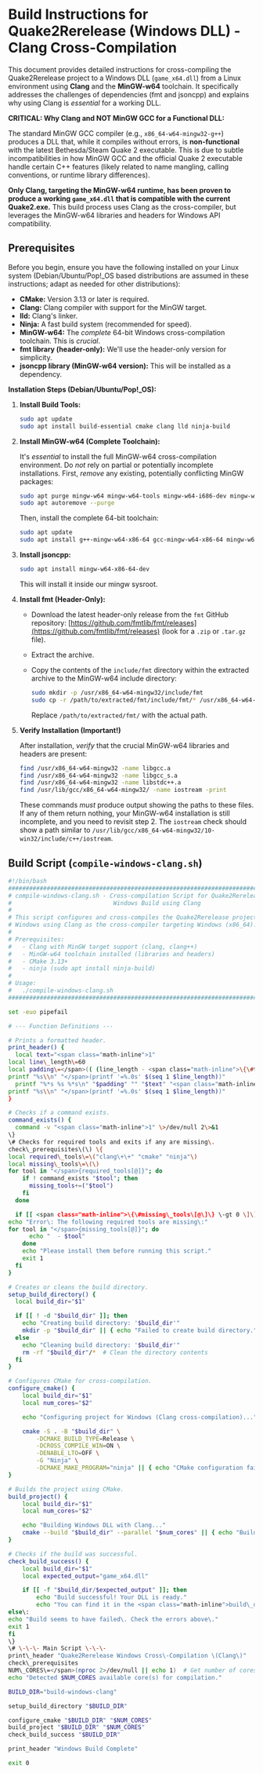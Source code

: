 # Build Instructions for Quake2Rerelease (Windows DLL) - Clang Cross-Compilation

This document provides detailed instructions for cross-compiling the Quake2Rerelease project to a Windows DLL (`game_x64.dll`) from a Linux environment using **Clang** and the **MinGW-w64** toolchain.  It specifically addresses the challenges of dependencies (fmt and jsoncpp) and explains why using Clang is *essential* for a working DLL.

**CRITICAL: Why Clang and NOT MinGW GCC for a Functional DLL:**

The standard MinGW GCC compiler (e.g., `x86_64-w64-mingw32-g++`) produces a DLL that, while it compiles without errors, is **non-functional** with the latest Bethesda/Steam Quake 2 executable. This is due to subtle incompatibilities in how MinGW GCC and the official Quake 2 executable handle certain C++ features (likely related to name mangling, calling conventions, or runtime library differences).  

**Only Clang, targeting the MinGW-w64 runtime, has been proven to produce a working `game_x64.dll` that is compatible with the current Quake2.exe.** This build process uses Clang as the cross-compiler, but leverages the MinGW-w64 libraries and headers for Windows API compatibility.

## Prerequisites

Before you begin, ensure you have the following installed on your Linux system (Debian/Ubuntu/Pop!_OS based distributions are assumed in these instructions; adapt as needed for other distributions):

*   **CMake:**  Version 3.13 or later is required.
*   **Clang:**  Clang compiler with support for the MinGW target.
*   **lld:** Clang's linker.
*   **Ninja:** A fast build system (recommended for speed).
*   **MinGW-w64:** The *complete* 64-bit Windows cross-compilation toolchain.  This is *crucial*.
*   **fmt library (header-only):**  We'll use the header-only version for simplicity.
*   **jsoncpp library (MinGW-w64 version):** This will be installed as a dependency.

**Installation Steps (Debian/Ubuntu/Pop!_OS):**

1.  **Install Build Tools:**

    ```bash
    sudo apt update
    sudo apt install build-essential cmake clang lld ninja-build
    ```

2.  **Install MinGW-w64 (Complete Toolchain):**

    It's *essential* to install the full MinGW-w64 cross-compilation environment.  Do *not* rely on partial or potentially incomplete installations.  First, *remove* any existing, potentially conflicting MinGW packages:

    ```bash
    sudo apt purge mingw-w64 mingw-w64-tools mingw-w64-i686-dev mingw-w64-x86-64-dev
    sudo apt autoremove --purge
    ```

    Then, install the complete 64-bit toolchain:

    ```bash
    sudo apt update
    sudo apt install g++-mingw-w64-x86-64 gcc-mingw-w64-x86-64 mingw-w64-x86-64-dev
    ```

3.  **Install jsoncpp:**

    ```bash
    sudo apt install mingw-w64-x86-64-dev
    ```
    This will install it inside our mingw sysroot.

4.  **Install fmt (Header-Only):**

    *   Download the latest header-only release from the `fmt` GitHub repository: [https://github.com/fmtlib/fmt/releases](https://github.com/fmtlib/fmt/releases) (look for a `.zip` or `.tar.gz` file).
    *   Extract the archive.
    *   Copy the contents of the `include/fmt` directory within the extracted archive to the MinGW-w64 include directory:

        ```bash
        sudo mkdir -p /usr/x86_64-w64-mingw32/include/fmt
        sudo cp -r /path/to/extracted/fmt/include/fmt/* /usr/x86_64-w64-mingw32/include/fmt/
        ```

        Replace `/path/to/extracted/fmt/` with the actual path.

5. **Verify Installation (Important!)**

    After installation, *verify* that the crucial MinGW-w64 libraries and headers are present:

    ```bash
    find /usr/x86_64-w64-mingw32 -name libgcc.a
    find /usr/x86_64-w64-mingw32 -name libgcc_s.a
    find /usr/x86_64-w64-mingw32 -name libstdc++.a
    find /usr/lib/gcc/x86_64-w64-mingw32/ -name iostream -print
    ```

    These commands *must* produce output showing the paths to these files. If any of them return nothing, your MinGW-w64 installation is still incomplete, and you need to revisit step 2.  The `iostream` check should show a path similar to `/usr/lib/gcc/x86_64-w64-mingw32/10-win32/include/c++/iostream`.

## Build Script (`compile-windows-clang.sh`)

```bash
#!/bin/bash
################################################################################
# compile-windows-clang.sh - Cross-compilation Script for Quake2Rerelease
#                             Windows Build using Clang
#
# This script configures and cross-compiles the Quake2Rerelease project for
# Windows using Clang as the cross-compiler targeting Windows (x86_64).
#
# Prerequisites:
#   - Clang with MinGW target support (clang, clang++)
#   - MinGW-w64 toolchain installed (libraries and headers)
#   - CMake 3.13+
#   - ninja (sudo apt install ninja-build)
#
# Usage:
#   ./compile-windows-clang.sh
################################################################################

set -euo pipefail

# --- Function Definitions ---

# Prints a formatted header.
print_header() {
  local text="<span class="math-inline">1"
local line\_length\=60
local padding\=</span>(( (line_length - <span class="math-inline">\{\#text\} \- 2\) / 2 \)\)  \# Calculate padding
printf "%s\\n" "</span>(printf '=%.0s' $(seq 1 $line_length))"
  printf "%*s %s %*s\n" "$padding" "" "$text" "<span class="math-inline">padding" ""
printf "%s\\n" "</span>(printf '=%.0s' $(seq 1 $line_length))"
}

# Checks if a command exists.
command_exists() {
  command -v "<span class="math-inline">1" \>/dev/null 2\>&1
\}
\# Checks for required tools and exits if any are missing\.
check\_prerequisites\(\) \{
local required\_tools\=\("clang\+\+" "cmake" "ninja"\)
local missing\_tools\=\(\)
for tool in "</span>{required_tools[@]}"; do
    if ! command_exists "$tool"; then
      missing_tools+=("$tool")
    fi
  done

  if [[ <span class="math-inline">\{\#missing\_tools\[@\]\} \-gt 0 \]\]; then
echo "Error\: The following required tools are missing\:"
for tool in "</span>{missing_tools[@]}"; do
      echo "  - $tool"
    done
    echo "Please install them before running this script."
    exit 1
  fi
}

# Creates or cleans the build directory.
setup_build_directory() {
  local build_dir="$1"

  if [[ ! -d "$build_dir" ]]; then
    echo "Creating build directory: '$build_dir'"
    mkdir -p "$build_dir" || { echo "Failed to create build directory."; exit 1; }
  else
    echo "Cleaning build directory: '$build_dir'"
    rm -rf "$build_dir"/*  # Clean the directory contents
  fi
}

# Configures CMake for cross-compilation.
configure_cmake() {
    local build_dir="$1"
    local num_cores="$2"

    echo "Configuring project for Windows (Clang cross-compilation)..."

    cmake -S . -B "$build_dir" \
        -DCMAKE_BUILD_TYPE=Release \
        -DCROSS_COMPILE_WIN=ON \
        -DENABLE_LTO=OFF \
        -G "Ninja" \
        -DCMAKE_MAKE_PROGRAM="ninja" || { echo "CMake configuration failed."; exit 1; }
}

# Builds the project using CMake.
build_project() {
    local build_dir="$1"
    local num_cores="$2"

    echo "Building Windows DLL with Clang..."
    cmake --build "$build_dir" --parallel "$num_cores" || { echo "Build failed."; exit 1; }
}

# Checks if the build was successful.
check_build_success() {
    local build_dir="$1"
    local expected_output="game_x64.dll"

    if [[ -f "$build_dir/$expected_output" ]]; then
        echo "Build successful! Your DLL is ready."
        echo "You can find it in the <span class="math-inline">build\_dir directory\."
else\:
echo "Build seems to have failed\. Check the errors above\."
exit 1
fi
\}
\# \-\-\- Main Script \-\-\-
print\_header "Quake2Rerelease Windows Cross\-Compilation \(Clang\)"
check\_prerequisites
NUM\_CORES\=</span>(nproc 2>/dev/null || echo 1)  # Get number of cores, default to 1
echo "Detected $NUM_CORES available core(s) for compilation."

BUILD_DIR="build-windows-clang"

setup_build_directory "$BUILD_DIR"

configure_cmake "$BUILD_DIR" "$NUM_CORES"
build_project "$BUILD_DIR" "$NUM_CORES"
check_build_success "$BUILD_DIR"

print_header "Windows Build Complete"

exit 0
```